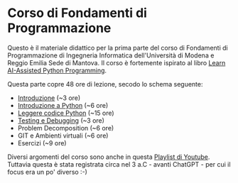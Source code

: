 # Corso di Fondamenti di Programmazione

Questo è il materiale didattico per la prima parte del corso di Fondamenti di Programmazione di Ingegneria Informatica dell'Università di Modena e Reggio Emilia Sede di Mantova.
Il corso è fortemente ispirato al libro  [Learn AI-Assisted Python Programming](https://www.manning.com/books/learn-ai-assisted-python-programming-second-edition).

Questa parte copre 48 ore di lezione, secodo lo schema seguente:

* [Introduzione](slides/01.%20Introduzione.pdf) (~3 ore)
* [Introduzione a Python](slides/02.%20Python%20Intro.pdf) (~6 ore)
* [Leggere codice Python](lez3/read_python.ipynb) (~15 ore)
* [Testing e Debugging](./slides/04.%20Testing%20and%20Debugging.pdf) (~3 ore)
* Problem Decomposition (~6 ore)
* GIT e Ambienti virtuali (~6 ore)
* Esercizi (~9 ore)

Diversi argomenti del corso sono anche in questa [Playlist di Youtube](https://www.youtube.com/playlist?list=PLq7ZLL2vUuRsuWFMwOShNzno2PdjQbIGI).
Tuttavia questa è stata registrata circa nel 3 a.C  - avanti ChatGPT - per cui il focus era un po' diverso :-)





